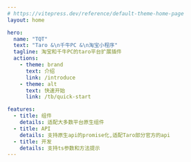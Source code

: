 ```yaml
---
# https://vitepress.dev/reference/default-theme-home-page
layout: home

hero:
  name: "TQT"
  text: "Taro &\n千牛PC &\n淘宝小程序"
  tagline: 淘宝和千牛PC的taro平台扩展插件
  actions:
    - theme: brand
      text: 介绍
      link: /introduce
    - theme: alt
      text: 快速开始
      link: /tb/quick-start

features:
  - title: 组件
    details: 适配大多数平台原生组件
  - title: API
    details: 支持原生api的promise化,适配Taro部分官方的api
  - title: 开发
    details: 支持ts参数和方法提示
---
```

